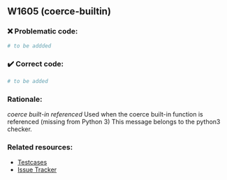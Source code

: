 ## W1605 (coerce-builtin)

### :x: Problematic code:

```python
# to be addded
```

### :heavy_check_mark: Correct code:

```python
# to be added
```

### Rationale:

 *coerce built-in referenced*
  Used when the coerce built-in function is referenced (missing from Python 3)
  This message belongs to the python3 checker.



### Related resources:

- [Testcases](#)
- [Issue Tracker](https://github.com/PyCQA/pylint/issues?q=is%3Aissue+%22coerce-builtin%22+OR+%22W1605%22)
